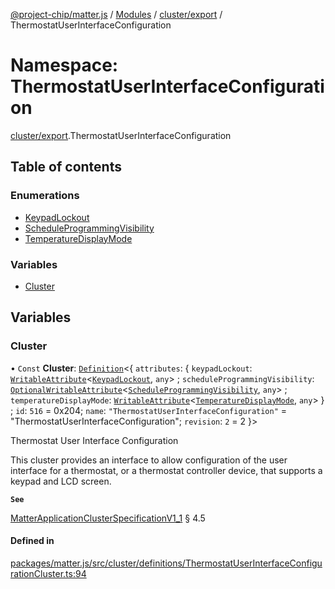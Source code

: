 [@project-chip/matter.js](../README.md) / [Modules](../modules.md) / [cluster/export](cluster_export.md) / ThermostatUserInterfaceConfiguration

# Namespace: ThermostatUserInterfaceConfiguration

[cluster/export](cluster_export.md).ThermostatUserInterfaceConfiguration

## Table of contents

### Enumerations

- [KeypadLockout](../enums/cluster_export.ThermostatUserInterfaceConfiguration.KeypadLockout.md)
- [ScheduleProgrammingVisibility](../enums/cluster_export.ThermostatUserInterfaceConfiguration.ScheduleProgrammingVisibility.md)
- [TemperatureDisplayMode](../enums/cluster_export.ThermostatUserInterfaceConfiguration.TemperatureDisplayMode.md)

### Variables

- [Cluster](cluster_export.ThermostatUserInterfaceConfiguration.md#cluster)

## Variables

### Cluster

• `Const` **Cluster**: [`Definition`](cluster_export.ClusterFactory.md#definition)\<\{ `attributes`: \{ `keypadLockout`: [`WritableAttribute`](cluster_export.md#writableattribute)\<[`KeypadLockout`](../enums/cluster_export.ThermostatUserInterfaceConfiguration.KeypadLockout.md), `any`\> ; `scheduleProgrammingVisibility`: [`OptionalWritableAttribute`](cluster_export.md#optionalwritableattribute)\<[`ScheduleProgrammingVisibility`](../enums/cluster_export.ThermostatUserInterfaceConfiguration.ScheduleProgrammingVisibility.md), `any`\> ; `temperatureDisplayMode`: [`WritableAttribute`](cluster_export.md#writableattribute)\<[`TemperatureDisplayMode`](../enums/cluster_export.ThermostatUserInterfaceConfiguration.TemperatureDisplayMode.md), `any`\>  } ; `id`: ``516`` = 0x204; `name`: ``"ThermostatUserInterfaceConfiguration"`` = "ThermostatUserInterfaceConfiguration"; `revision`: ``2`` = 2 }\>

Thermostat User Interface Configuration

This cluster provides an interface to allow configuration of the user interface for a thermostat, or a
thermostat controller device, that supports a keypad and LCD screen.

**`See`**

[MatterApplicationClusterSpecificationV1_1](../interfaces/spec_export.MatterApplicationClusterSpecificationV1_1.md) § 4.5

#### Defined in

[packages/matter.js/src/cluster/definitions/ThermostatUserInterfaceConfigurationCluster.ts:94](https://github.com/project-chip/matter.js/blob/e87b236f/packages/matter.js/src/cluster/definitions/ThermostatUserInterfaceConfigurationCluster.ts#L94)

